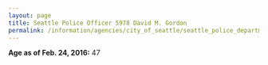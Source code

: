 ```yaml
---
layout: page
title: Seattle Police Officer 5978 David M. Gordon
permalink: /information/agencies/city_of_seattle/seattle_police_department/copbook/5978/
---
```


**Age as of Feb. 24, 2016:** 47
